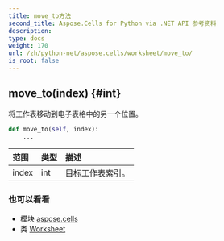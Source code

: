 ```yaml
---
title: move_to方法
second_title: Aspose.Cells for Python via .NET API 参考资料
description:
type: docs
weight: 170
url: /zh/python-net/aspose.cells/worksheet/move_to/
is_root: false
---
```

##  move_to(index) {#int}
将工作表移动到电子表格中的另一个位置。



```python
def move_to(self, index):
    ...
```


|范围|类型|描述|
| :- | :- | :- |
| index | int |目标工作表索引。|



### 也可以看看
* 模块 [aspose.cells](../../)
* 类 [Worksheet](/cells/zh/python-net/aspose.cells/worksheet)
